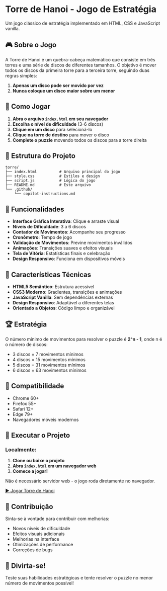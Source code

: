 # Torre de Hanoi - Jogo de Estratégia

Um jogo clássico de estratégia implementado em HTML, CSS e JavaScript vanilla.

## 🎮 Sobre o Jogo

A Torre de Hanoi é um quebra-cabeça matemático que consiste em três torres e uma série de discos de diferentes tamanhos. O objetivo é mover todos os discos da primeira torre para a terceira torre, seguindo duas regras simples:

1. **Apenas um disco pode ser movido por vez**
2. **Nunca coloque um disco maior sobre um menor**

## 🚀 Como Jogar

1. **Abra o arquivo `index.html` em seu navegador**
2. **Escolha o nível de dificuldade** (3-6 discos)
3. **Clique em um disco** para selecioná-lo
4. **Clique na torre de destino** para mover o disco
5. **Complete o puzzle** movendo todos os discos para a torre direita

## 📁 Estrutura do Projeto

```
torre/
├── index.html          # Arquivo principal do jogo
├── style.css           # Estilos e design
├── script.js           # Lógica do jogo
├── README.md           # Este arquivo
└── .github/
    └── copilot-instructions.md
```

## 🎯 Funcionalidades

- **Interface Gráfica Interativa**: Clique e arraste visual
- **Níveis de Dificuldade**: 3 a 6 discos
- **Contador de Movimentos**: Acompanhe seu progresso
- **Cronômetro**: Tempo de jogo
- **Validação de Movimentos**: Previne movimentos inválidos
- **Animações**: Transições suaves e efeitos visuais
- **Tela de Vitória**: Estatísticas finais e celebração
- **Design Responsivo**: Funciona em dispositivos móveis

## 🎨 Características Técnicas

- **HTML5 Semântico**: Estrutura acessível
- **CSS3 Moderno**: Gradientes, transições e animações
- **JavaScript Vanilla**: Sem dependências externas
- **Design Responsivo**: Adaptável a diferentes telas
- **Orientado a Objetos**: Código limpo e organizável

## 🏆 Estratégia

O número mínimo de movimentos para resolver o puzzle é **2^n - 1**, onde n é o número de discos:

- 3 discos = 7 movimentos mínimos
- 4 discos = 15 movimentos mínimos
- 5 discos = 31 movimentos mínimos
- 6 discos = 63 movimentos mínimos

## 📱 Compatibilidade

- Chrome 60+
- Firefox 55+
- Safari 12+
- Edge 79+
- Navegadores móveis modernos

## 🔧 Executar o Projeto

### Localmente:
1. **Clone ou baixe o projeto**
2. **Abra `index.html` em um navegador web**
3. **Comece a jogar!**

Não é necessário servidor web - o jogo roda diretamente no navegador.

<a href="https://wesley-hs.github.io/torre-hanoi/" target="_blank">▶️ Jogar Torre de Hanoi</a>

## 📝 Contribuição

Sinta-se à vontade para contribuir com melhorias:

- Novos níveis de dificuldade
- Efeitos visuais adicionais
- Melhorias na interface
- Otimizações de performance
- Correções de bugs

## 🎉 Divirta-se!

Teste suas habilidades estratégicas e tente resolver o puzzle no menor número de movimentos possível!
